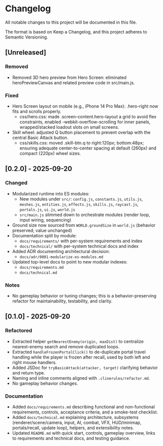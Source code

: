 # Changelog

All notable changes to this project will be documented in this file.

The format is based on Keep a Changelog, and this project adheres to Semantic Versioning.

## [Unreleased]
### Removed
- Removed 3D hero preview from Hero Screen: eliminated heroPreviewCanvas and related preview code in src/main.js.

### Fixed
- Hero Screen layout on mobile (e.g., iPhone 14 Pro Max): .hero-right now fits and scrolls properly.
  - css/hero.css: made .screen-content.hero-layout a grid to avoid flex constraints, enabled -webkit-overflow-scrolling for inner panels, wrapped/stacked loadout slots on small screens.
- Skill wheel: adjusted Q button placement to prevent overlap with the central Basic Attack button.
  - css/skills.css: moved .skill-btn.q to right:120px; bottom:48px; ensuring adequate center-to-center spacing at default (260px) and compact (220px) wheel sizes.

## [0.2.0] - 2025-09-20
### Changed
- Modularized runtime into ES modules:
  - New modules under `src/`: `config.js`, `constants.js`, `utils.js`, `meshes.js`, `entities.js`, `effects.js`, `skills.js`, `raycast.js`, `portals.js`, `ui.js`, `world.js`
  - `src/main.js` slimmed down to orchestrate modules (render loop, input wiring, sequencing)
- Ground size now sourced from `WORLD.groundSize` in `world.js` (behavior preserved; value unchanged)
- Documentation split by module:
  - `docs/requirements/` with per-system requirements and index
  - `docs/technical/` with per-system technical docs and index
- Added ADR documenting architectural decision:
  - `docs/adr/0001-modularize-es-modules.md`
- Updated top-level docs to point to new modular indexes:
  - `docs/requirements.md`
  - `docs/technical.md`

### Notes
- No gameplay behavior or tuning changes; this is a behavior-preserving refactor for maintainability, testability, and clarity.

## [0.1.0] - 2025-09-20
### Refactored
- Extracted helper `getNearestEnemy(origin, maxDist)` to centralize nearest-enemy search and remove duplicated loops.
- Extracted `handleFrozenPortalClick()` to de-duplicate portal travel handling while the player is frozen after recall, used by both left and right mouse handlers.
- Added JSDoc for `tryBasicAttack(attacker, target)` clarifying behavior and return type.
- Naming and inline comments aligned with `.clinerules/refactor.md`.
- No gameplay behavior changes.

### Documentation
- Added `docs/requirements.md` describing functional and non-functional requirements, controls, acceptance criteria, and a smoke-test checklist.
- Added `docs/technical.md` explaining architecture, subsystems (renderer/scene/camera, input, AI, combat, VFX, HUD/minimap, portals/recall, update loop), helpers, and extensibility notes.
- Updated `README.md` with quick start, controls, gameplay overview, links to requirements and technical docs, and testing guidance.
